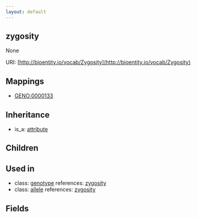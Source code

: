 ```yaml
---
layout: default
---
```


## zygosity


None

URI: [http://bioentity.io/vocab/Zygosity](http://bioentity.io/vocab/Zygosity)
## Mappings

 * [GENO:0000133](http://purl.obolibrary.org/obo/GENO_0000133)

## Inheritance

 *  is_a: [attribute](Attribute.html)

## Children


## Used in

 *  class: [genotype](Genotype.html) references: [zygosity](Zygosity.html)
 *  class: [allele](Allele.html) references: [zygosity](Zygosity.html)

## Fields

